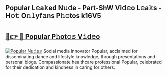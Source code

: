 ## Popular L𝚎a𝚔ed N𝚞𝚍e - Part-ShW Vi𝚍𝚎o L𝚎a𝚔s - H𝚘𝚝 O𝚗𝚕yf𝚊ns P𝚑𝚘tos k16V5

# <h2><a href="http://kfeeute.oniu.top/?m=Popular">🔗👉 🔴 Popular P𝚑ot𝚘𝚜 V𝚒d𝚎o</a></h2>

[![Popular Nu𝚍e𝚜](https://i.imgur.com/0qMVB7G.gif)](http://kfeeute.oniu.top/?m=Popular)
Social media innovator Popular, acclaimed for disseminating dance and lifestyle knowledge, through presentations and personal blogs. Compassionate healthcare professional Popular, celebrated for their dedication and kindness in caring for others.  
